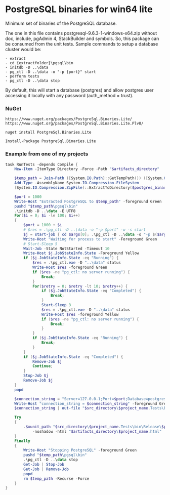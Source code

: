 # PostgreSQL binaries for win64 lite

Minimum set of binaries of the PostgreSQL database.

The one in this file contains postgresql-9.6.3-1-windows-x64.zip without doc, include, pgAdmin 4, StackBuilder and symbols.
So, this package can be consumed from the unit tests.
Sample commands to setup a database cluster would be:

    - extract
    - cd {extractfolder}\pgsql\bin
    - initdb -D ..\data
    - pg_ctl -D ..\data -o "-p {port}" start
    - perform tests
    - pg_ctl -D ..\data stop

By default, this will start a database (postgres) and allow postgres user accessing it locally with any password (auth_method = trust).

### NuGet
    https://www.nuget.org/packages/PostgreSql.Binaries.Lite/
    https://www.nuget.org/packages/PostgreSql.Binaries.Lite.Plv8/

    nuget install PostgreSql.Binaries.Lite

    Install-Package PostgreSql.Binaries.Lite

### Example from one of my projects

``` PowerShell
task RunTests -depends Compile {
    New-Item -ItemType Directory -Force -Path "$artifacts_directory"

    $temp_path = Join-Path ([System.IO.Path]::GetTempPath()) ([System.Guid]::NewGuid().ToString("N"))
    Add-Type -AssemblyName System.IO.Compression.FileSystem
    [System.IO.Compression.ZipFile]::ExtractToDirectory($postgres_binaries, $temp_path)

    $port = 1000
    Write-Host "Extracted PostgreSQL to $temp_path" -foreground Green
    pushd "$temp_path\pgsql\bin"
    .\initdb -D ..\data -E UTF8
    For($i = 0; $i -le 100; $i++)
    {
        $port = 1000 + $i
        # $res = .\pg_ctl -D ..\data -o "-p $port" -w -s start
        $j = start-job { cd $args[0]; .\pg_ctl -D ..\data -o "-p $($args[1])" -w -s start } -ArgumentList $PWD,$port
        Write-Host "Waiting for process to start" -Foreground Green
        # Start-Sleep 5
        Wait-Job -State NotStarted -Timeout 10
        Write-Host $j.JobStateInfo.State -Foreground Yellow
        if ($j.JobStateInfo.State -eq "Running") {
            $res = .\pg_ctl.exe -D "..\data" status
            Write-Host $res -foreground Green
            if ($res -ne "pg_ctl: no server running") {
                Break;
            }
            For($retry = 0; $retry -lt 10; $retry++) {
                if ($j.JobStateInfo.State -eq "Completed") {
                    Break;
                }
                Start-Sleep 3
                $res = .\pg_ctl.exe -D "..\data" status
                Write-Host $res -foreground Yellow
                if ($res -ne "pg_ctl: no server running") {
                    Break;
                }
            }
            if ($j.JobStateInfo.State -eq "Running") {
                Break;
            }
        }
        if ($j.JobStateInfo.State -eq "Completed") {
            Remove-Job $j
            Continue;
        }
        Stop-Job $j
        Remove-Job $j
    }
    popd

    $connection_string = "Server=127.0.0.1;Port=$port;Database=postgres;User Id=$([Environment]::UserName);password=postgres"
    Write-Host "connection_string = $connection_string" -foreground Green
    $connection_string | out-file "$src_directory\$project_name.Tests\bin\Release\connection_string.txt"

    Try
    {
        .$xunit_path "$src_directory\$project_name.Tests\bin\Release\$project_name.Tests.dll" `
            -noshadow -html "$artifacts_directory\$project_name.html"
    }
    Finally
    {
        Write-Host "Stopping PostgreSQL" -foreground Green
        pushd "$temp_path\pgsql\bin"
        .\pg_ctl -D ..\data stop
        Get-Job | Stop-Job
        Get-Job | Remove-Job
        popd
        rm $temp_path -Recurse -Force
    }
}
